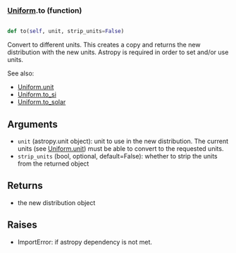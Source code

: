### [Uniform](Uniform.md).to (function)


```py

def to(self, unit, strip_units=False)

```



Convert to different units.  This creates a copy and returns the
new distribution with the new units.  Astropy is required in order to
set and/or use units.

See also:

* [Uniform.unit](Uniform.unit.md)
* [Uniform.to_si](Uniform.to_si.md)
* [Uniform.to_solar](Uniform.to_solar.md)

Arguments
------------
* `unit` (astropy.unit object): unit to use in the new distribution.
    The current units (see [Uniform.unit](Uniform.unit.md)) must be able to
    convert to the requested units.
* `strip_units` (bool, optional, default=False): whether to strip the
    units from the returned object

Returns
------------
* the new distribution object

Raises
-----------
* ImportError: if astropy dependency is not met.

